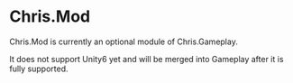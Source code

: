 # Chris.Mod

Chris.Mod is currently an optional module of Chris.Gameplay. 

It does not support Unity6 yet and will be merged into Gameplay after it is fully supported.